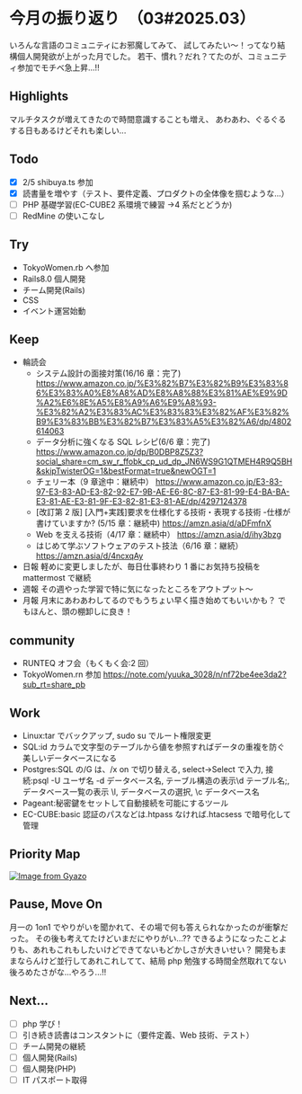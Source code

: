 # 今月の振り返り　（03#2025.03）

<!-- ひとこと -->

いろんな言語のコミュニティにお邪魔してみて、
試してみたい〜！ってなり結構個人開発欲が上がった月でした。
若干、慣れ？だれ？てたのが、コミュニティ参加でモチベ急上昇...!!

## Highlights

<!-- 褒められたこと、うまくいったこと、楽しかったこと -->

マルチタスクが増えてきたので時間意識することも増え、
あわあわ、ぐるぐるする日もあるけどそれも楽しい...

## Todo

<!-- 先月立てた目標に対して、達成できたか -->

- [x] 2/5 shibuya.ts 参加
- [x] 読書量を増やす（テスト、要件定義、プロダクトの全体像を掴むような...）
- [ ] PHP 基礎学習(EC-CUBE2 系環境で練習 →4 系だとどうか)
- [ ] RedMine の使いこなし

## Try

<!-- Todo以外に挑戦したこと、新しく始めたこと -->

- TokyoWomen.rb へ参加
- Rails8.0 個人開発
- チーム開発(Rails)
- CSS
- イベント運営始動

## Keep

<!-- 先月から継続していることの進捗・やり切ったこと、維持できている挑戦 -->

- 輪読会
  - システム設計の面接対策(16/16 章：完了)
    https://www.amazon.co.jp/%E3%82%B7%E3%82%B9%E3%83%86%E3%83%A0%E8%A8%AD%E8%A8%88%E3%81%AE%E9%9D%A2%E6%8E%A5%E8%A9%A6%E9%A8%93-%E3%82%A2%E3%83%AC%E3%83%83%E3%82%AF%E3%82%B9%E3%83%BB%E3%82%B7%E3%83%A5%E3%82%A6/dp/4802614063
  - データ分析に強くなる SQL レシピ(6/6 章：完了)
    https://www.amazon.co.jp/dp/B0DBP8Z5Z3?social_share=cm_sw_r_ffobk_cp_ud_dp_JN6WS9G1QTMEH4R9Q5BH&skipTwisterOG=1&bestFormat=true&newOGT=1
  - チェリー本（9 章途中：継続中）
    https://www.amazon.co.jp/E3-83-97-E3-83-AD-E3-82-92-E7-9B-AE-E6-8C-87-E3-81-99-E4-BA-BA-E3-81-AE-E3-81-9F-E3-82-81-E3-81-AE/dp/4297124378
  - [改訂第 2 版] [入門+実践]要求を仕様化する技術・表現する技術 -仕様が書けていますか? (5/15 章：継続中)
    https://amzn.asia/d/aDFmfnX
  - Web を支える技術（4/17 章：継続中）
    https://amzn.asia/d/ihy3bzg
  - はじめて学ぶソフトウェアのテスト技法（6/16 章：継続）
    https://amzn.asia/d/4ncxqAy
- 日報
  軽めに変更しましたが、毎日仕事終わり 1 番にお気持ち投稿を mattermost で継続
- 週報
  その週やった学習で特に気になったところをアウトプット〜
- 月報
  月末にあわあわしてるのでもうちょい早く描き始めてもいいかも？
  でもほんと、頭の棚卸しに良き！

## community

- RUNTEQ オフ会（もくもく会:2 回）
- TokyoWomen.rn 参加
  https://note.com/yuuka_3028/n/nf72be4ee3da2?sub_rt=share_pb

## Work

<!-- 業務で経験した技術 -->

- Linux:tar でバックアップ, sudo su でルート権限変更
- SQL:id カラムで文字型のテーブルから値を参照すればデータの重複を防ぐ美しいデータベースになる
- Postgres:SQL の/G は、/x on で切り替える, select→Select で入力,
  接続:psql -U ユーザ名 -d データベース名, テーブル構造の表示\d テーブル名;,
  データベース一覧の表示 \l, データベースの選択, \c データベース名
- Pageant:秘密鍵をセットして自動接続を可能にするツール
- EC-CUBE:basic 認証のパスなどは.htpass なければ.htacsess で暗号化して管理

## Priority Map

<!-- 現状の優先順位(x,y軸に位置どり)、今後どの軸方面へ伸ばしていきたいと考えてるか(矢印)を視覚化 -->

[![Image from Gyazo](https://i.gyazo.com/1b139e32edf75eab6c4be088452db358.png)](https://gyazo.com/1b139e32edf75eab6c4be088452db358)

## Pause, Move On

<!-- ネガティブ要素から今後どう活かすか宣言、ちょっとは吐き出させてくれ -->

月一の 1on1 でやりがいを聞かれて、その場で何も答えられなかったのが衝撃だった。
その後も考えてたけどいまだにやりがい...??
できるようになったことよりも、あれもこれもしたいけどできてないもどかしさが大きいせい？
開発もままならんけど並行してあれこれしてて、結局 php 勉強する時間全然取れてない後ろめたさがな...やろう...!!

## Next...

- [ ] php 学び！
- [ ] 引き続き読書はコンスタントに（要件定義、Web 技術、テスト）
- [ ] チーム開発の継続
- [ ] 個人開発(Rails)
- [ ] 個人開発(PHP)
- [ ] IT パスポート取得
